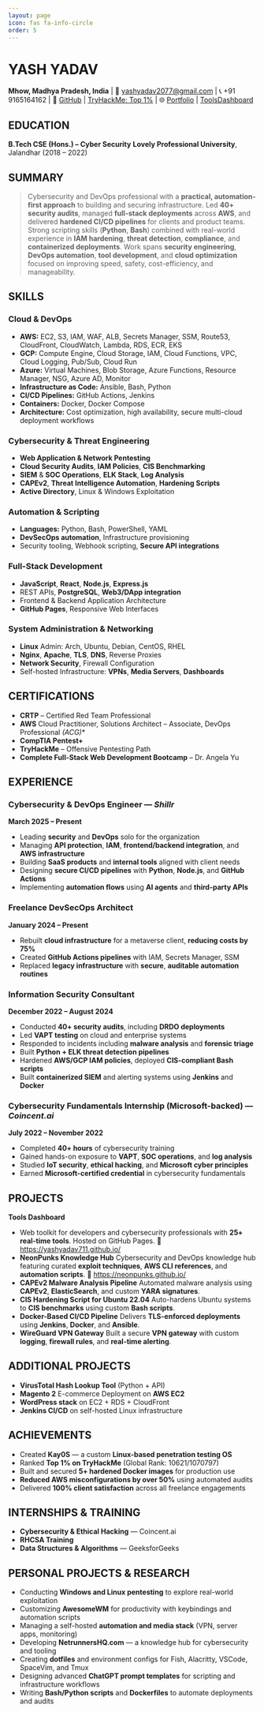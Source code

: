 ```yaml
---
layout: page
icon: fas fa-info-circle
order: 5
---
```


# **YASH YADAV**
**Mhow, Madhya Pradesh, India** | 
📧 yashyadav2077@gmail.com | 📞 +91 9165164162 |
🔗 [GitHub](https://github.com/yashyadav711) | [TryHackMe: Top 1%](https://tryhackme.com/p/YashYadav) | 
🌐 [Portfolio](https://neonpunks.github.io/) | [ToolsDashboard](https://yashyadav711.github.io/)

## **EDUCATION**

**B.Tech CSE (Hons.) – Cyber Security**
**Lovely Professional University**, Jalandhar (2018 – 2022)

## **SUMMARY**

> Cybersecurity and DevOps professional with a **practical, automation-first approach** to building and securing infrastructure. Led **40+ security audits**, managed **full-stack deployments** across **AWS**, and delivered **hardened CI/CD pipelines** for clients and product teams. Strong scripting skills (**Python**, **Bash**) combined with real-world experience in **IAM hardening**, **threat detection**, **compliance**, and **containerized deployments**. Work spans **security engineering**, **DevOps automation**, **tool development**, and **cloud optimization** focused on improving speed, safety, cost-efficiency, and manageability.

## **SKILLS**

### **Cloud & DevOps**
- **AWS:** EC2, S3, IAM, WAF, ALB, Secrets Manager, SSM, Route53, CloudFront, CloudWatch, Lambda, RDS, ECR, EKS
- **GCP:** Compute Engine, Cloud Storage, IAM, Cloud Functions, VPC, Cloud Logging, Pub/Sub, Cloud Run
- **Azure:** Virtual Machines, Blob Storage, Azure Functions, Resource Manager, NSG, Azure AD, Monitor
- **Infrastructure as Code:** Ansible, Bash, Python
- **CI/CD Pipelines:** GitHub Actions, Jenkins
- **Containers:** Docker, Docker Compose
- **Architecture:** Cost optimization, high availability, secure multi-cloud deployment workflows

### **Cybersecurity & Threat Engineering**
- **Web Application & Network Pentesting**
- **Cloud Security Audits**, **IAM Policies**, **CIS Benchmarking**
- **SIEM** & **SOC Operations**, **ELK Stack**, **Log Analysis**
- **CAPEv2**, **Threat Intelligence Automation**, **Hardening Scripts**
- **Active Directory**, Linux & Windows Exploitation

### **Automation & Scripting**
- **Languages:** Python, Bash, PowerShell, YAML
- **DevSecOps automation**, Infrastructure provisioning
- Security tooling, Webhook scripting, **Secure API integrations**

### **Full-Stack Development**
- **JavaScript**, **React**, **Node.js**, **Express.js**
- REST APIs, **PostgreSQL**, **Web3/DApp integration**
- Frontend & Backend Application Architecture
- **GitHub Pages**, Responsive Web Interfaces

### **System Administration & Networking**
- **Linux** Admin: Arch, Ubuntu, Debian, CentOS, RHEL
- **Nginx**, **Apache**, **TLS**, **DNS**, Reverse Proxies
- **Network Security**, Firewall Configuration
- Self-hosted Infrastructure: **VPNs**, **Media Servers**, **Dashboards**

## **CERTIFICATIONS**
- **CRTP** – Certified Red Team Professional
- **AWS** Cloud Practitioner, Solutions Architect – Associate, DevOps Professional **(ACG*)**
- **CompTIA Pentest+**
- **TryHackMe** – Offensive Pentesting Path
- **Complete Full-Stack Web Development Bootcamp** – Dr. Angela Yu

## **EXPERIENCE**

### **Cybersecurity & DevOps Engineer** — *Shillr*
**March 2025 – Present**
- Leading **security** and **DevOps** solo for the organization
- Managing **API protection**, **IAM**, **frontend/backend integration**, and **AWS infrastructure**
- Building **SaaS products** and **internal tools** aligned with client needs
- Designing **secure CI/CD pipelines** with **Python**, **Node.js**, and **GitHub Actions**
- Implementing **automation flows** using **AI agents** and **third-party APIs**

### **Freelance DevSecOps Architect**
**January 2024 – Present**
- Rebuilt **cloud infrastructure** for a metaverse client, **reducing costs by 75%**
- Created **GitHub Actions pipelines** with IAM, Secrets Manager, SSM
- Replaced **legacy infrastructure** with **secure**, **auditable automation routines**

### **Information Security Consultant**
**December 2022 – August 2024**
- Conducted **40+ security audits**, including **DRDO deployments**
- Led **VAPT testing** on cloud and enterprise systems
- Responded to incidents including **malware analysis** and **forensic triage**
- Built **Python + ELK threat detection pipelines**
- Hardened **AWS/GCP IAM policies**, deployed **CIS-compliant Bash scripts**
- Built **containerized SIEM** and alerting systems using **Jenkins** and **Docker**

### **Cybersecurity Fundamentals Internship (Microsoft-backed)** — *Coincent.ai*
**July 2022 – November 2022**
- Completed **40+ hours** of cybersecurity training
- Gained hands-on exposure to **VAPT**, **SOC operations**, and **log analysis**
- Studied **IoT security**, **ethical hacking**, and **Microsoft cyber principles**
- Earned **Microsoft-certified credential** in cybersecurity fundamentals

## **PROJECTS**
**Tools Dashboard**
- Web toolkit for developers and cybersecurity professionals with **25+ real-time tools**. Hosted on GitHub Pages.
🔗 https://yashyadav711.github.io/
- **NeonPunks Knowledge Hub**
Cybersecurity and DevOps knowledge hub featuring curated **exploit techniques**, **AWS CLI references**, and **automation scripts**.
🔗 https://neonpunks.github.io/
- **CAPEv2 Malware Analysis Pipeline**
Automated malware analysis using **CAPEv2**, **ElasticSearch**, and custom **YARA signatures**.
- **CIS Hardening Script for Ubuntu 22.04**
Auto-hardens Ubuntu systems to **CIS benchmarks** using custom **Bash scripts**.
- **Docker-Based CI/CD Pipeline**
Delivers **TLS-enforced deployments** using **Jenkins**, **Docker**, and **Ansible**.
- **WireGuard VPN Gateway**
Built a secure **VPN gateway** with custom **logging**, **firewall rules**, and **real-time alerting**.

## **ADDITIONAL PROJECTS**
- **VirusTotal Hash Lookup Tool** (Python + API)
- **Magento 2** E-commerce Deployment on **AWS EC2**
- **WordPress stack** on EC2 + RDS + CloudFront
- **Jenkins CI/CD** on self-hosted Linux infrastructure

## **ACHIEVEMENTS**
- Created **Kay0S** — a custom **Linux-based penetration testing OS**
- Ranked **Top 1% on TryHackMe** (Global Rank: 10621/1070797)
- Built and secured **5+ hardened Docker images** for production use
- **Reduced AWS misconfigurations by over 50%** using automated audits
- Delivered **100% client satisfaction** across all freelance engagements

## **INTERNSHIPS & TRAINING**
- **Cybersecurity & Ethical Hacking** — Coincent.ai
- **RHCSA Training**
- **Data Structures & Algorithms** — GeeksforGeeks

## **PERSONAL PROJECTS & RESEARCH**
- Conducting **Windows and Linux pentesting** to explore real-world exploitation
- Customizing **AwesomeWM** for productivity with keybindings and automation scripts
- Managing a self-hosted **automation and media stack** (VPN, server apps, monitoring)
- Developing **NetrunnersHQ.com** — a knowledge hub for cybersecurity and tooling
- Creating **dotfiles** and environment configs for Fish, Alacritty, VSCode, SpaceVim, and Tmux
- Designing advanced **ChatGPT prompt templates** for scripting and infrastructure workflows
- Writing **Bash/Python scripts** and **Dockerfiles** to automate deployments and audits